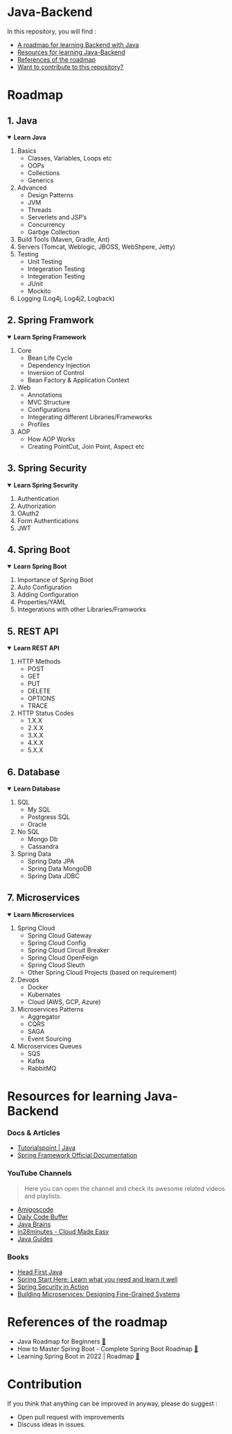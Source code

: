 # Java-Backend 

In this repository, you will find :
  - [A roadmap for learning Backend with Java](#roadmap)
  - [Resources for learning Java-Backend](#resources-for-learning-java-backend)
  - [References of the roadmap](#references-of-the-roadmap)
  - [Want to contribute to this repository?](#contribution)

# Roadmap
## 1. Java
<details open>
<summary> <b>Learn Java</b> </summary>
  <ol>
    <li>
      <a> Basics </a>
      <ul>
        <li><a> Classes, Variables, Loops etc </a></li>
        <li><a> OOPs </a></li>
        <li><a> Collections </a></li>
        <li><a> Generics </a></li>
      </ul>
    </li>
    <li>
      <a> Advanced </a>
      <ul>
        <li><a> Design Patterns </a></li>
        <li><a> JVM </a></li>
        <li><a> Threads </a></li>
        <li><a> Serverlets and JSP’s </a></li>
        <li><a> Concurrency </a></li>
        <li><a> Garbge Collection </a></li>
      </ul>
    </li>
    <li><a> Build Tools (Maven, Gradle, Ant) </a></li>
    <li><a> Servers (Tomcat, Weblogic, JBOSS, WebShpere, Jetty) </a></li>
    <li>
      <a> Testing </a>
      <ul>
        <li><a> Unit Testing </a></li>
        <li><a> Integeration Testing </a></li>
        <li><a> Integeration Testing </a></li>
        <li><a> JUnit </a></li>
        <li><a> Mockito </a></li>
      </ul>
    </li>
    <li><a> Logging (Log4j, Log4j2, Logback) </a></li>
  </ol>
</details>

## 2. Spring Framwork
<details open>
<summary> <b>Learn Spring Framework</b> </summary>
  <ol>
    <li>
      <a> Core </a>
      <ul>
        <li><a> Bean Life Cycle </a></li>
        <li><a> Dependency Injection </a></li>
        <li><a> Inversion of Control </a></li>
        <li><a> Bean Factory & Application Context </a></li>
      </ul>
    </li>
    <li>
      <a> Web </a>
      <ul>
        <li><a> Annotations </a></li>
        <li><a> MVC Structure </a></li>
        <li><a> Configurations </a></li>
        <li><a> Integerating different Libraries/Frameworks </a></li>
        <li><a> Profiles </a></li>
      </ul>
    </li>
    <li>
      <a> AOP </a>
      <ul>
        <li><a> How AOP Works </a></li>
        <li><a> Creating PointCut, Join Point, Aspect etc </a></li>
      </ul>
    </li>
  </ol>
</details>

## 3. Spring Security
<details open>
<summary> <b>Learn Spring Security</b> </summary>
  <ol>
    <li>
      <a> Authentication </a>
    </li>
    <li>
      <a> Authorization </a>
    </li>
    <li>
      <a> OAuth2 </a>
    </li>
    <li>
      <a> Form Authentications </a>
    </li>
    <li>
      <a> JWT </a>
    </li>
  </ol>
</details>

## 4. Spring Boot
<details open>
<summary> <b>Learn Spring Boot</b> </summary>
  <ol>
    <li>
      <a> Importance of Spring Boot </a>
    </li>
    <li>
      <a> Auto Configuration </a>
    </li>
    <li>
      <a> Adding Configuration </a>
    </li>
    <li>
      <a> Properties/YAML </a>
    </li>
    <li>
      <a> Integerations with other Libraries/Framworks </a>
    </li>
  </ol>
</details>

## 5. REST API
<details open>
<summary> <b>Learn REST API</b> </summary>
  <ol>
    <li>
      <a> HTTP Methods </a>
      <ul>
        <li><a> POST </a></li>
        <li><a> GET </a></li>
        <li><a> PUT </a></li>
        <li><a> DELETE </a></li>
        <li><a> OPTIONS </a></li>
        <li><a> TRACE </a></li>
      </ul>
    </li>
    <li>
      <a> HTTP Status Codes </a>
      <ul>
        <li><a> 1.X.X </a></li>
        <li><a> 2.X.X </a></li>
        <li><a> 3.X.X </a></li>
        <li><a> 4.X.X </a></li>
        <li><a> 5.X.X </a></li>
      </ul>
    </li>
  </ol>
</details>

## 6. Database
<details open>
<summary> <b>Learn Database </b> </summary>
  <ol>
    <li>
      <a> SQL </a>
      <ul>
        <li><a> My SQL </a></li>
        <li><a> Postgress SQL </a></li>
        <li><a> Oracle </a></li>
      </ul>
    </li>
    <li>
      <a> No SQL </a>
      <ul>
        <li><a> Mongo Db </a></li>
        <li><a> Cassandra </a></li>
      </ul>
    </li>
    <li>
      <a> Spring Data </a>
      <ul>
        <li><a> Spring Data JPA </a></li>
        <li><a> Spring Data MongoDB </a></li>
        <li><a> Spring Data JDBC </a></li>
      </ul>
    </li>
  </ol>
</details>

## 7. Microservices
<details open>
<summary> <b>Learn Microservices </b> </summary>
  <ol>
    <li>
      <a> Spring Cloud </a>
      <ul>
        <li><a> Spring Cloud Gateway </a></li>
        <li><a> Spring Cloud Config </a></li>
        <li><a> Spring Cloud Circuit Breaker </a></li>
        <li><a> Spring Cloud OpenFeign </a></li>
        <li><a> Spring Cloud Sleuth </a></li>
        <li><a> Other Spring Cloud Projects (based on requirement) </a></li>
      </ul>
    </li>
    <li>
      <a> Devops </a>
      <ul>
        <li><a> Docker </a></li>
        <li><a> Kubernates </a></li>
        <li><a> Cloud (AWS, GCP, Azure) </a></li>
      </ul>
    </li>
    <li>
      <a> Microservices Patterns </a>
      <ul>
        <li><a> Aggregator </a></li>
        <li><a> CQRS </a></li>
        <li><a> SAGA </a></li>
        <li><a> Event Sourcing </a></li>
      </ul>
    </li>
    <li>
      <a> Microservices Queues </a>
      <ul>
        <li><a> SQS </a></li>
        <li><a> Kafka </a></li>
        <li><a> RabbitMQ </a></li>
      </ul>
    </li>
  </ol>
</details>


# Resources for learning Java-Backend
### Docs & Articles
- [Tutorialspoint | Java](https://www.tutorialspoint.com/java/)
- [Spring Framework Official Documentation](https://docs.spring.io/spring-framework/docs/current/reference/html/index.html)
### YouTube Channels
> Here you can open the channel and check its awesome related videos and playlists.
- [Amigoscode](https://www.youtube.com/c/amigoscode)
- [Daily Code Buffer](https://www.youtube.com/c/DailyCodeBuffer)
- [Java Brains](https://www.youtube.com/c/JavaBrainsChannel)
- [in28minutes - Cloud Made Easy](https://www.youtube.com/user/rithustutorials)
- [Java Guides](https://www.youtube.com/c/JavaGuides)
### Books
- [Head First Java](https://www.amazon.com/Head-First-Java-Kathy-Sierra/dp/0596009208)
- [Spring Start Here: Learn what you need and learn it well](https://www.amazon.com/Spring-Start-Here-Learn-learn/dp/1617298697)
- [Spring Security in Action](https://www.amazon.com/Spring-Security-Action-Laurentiu-Spilca/dp/1617297739)
- [Building Microservices: Designing Fine-Grained Systems](https://www.amazon.com/Building-Microservices-Designing-Fine-Grained-Systems/dp/1491950358)

# References of the roadmap
- Java Roadmap for Beginners [🔗](https://youtu.be/lXrr1OohGF0) 
- How to Master Spring Boot - Complete Spring Boot Roadmap [🔗](https://youtu.be/gQHs8pnlagM) 
- Learning Spring Boot in 2022 | Roadmap [🔗](https://youtu.be/YNEUMmtO_6k) 

# Contribution
If you think that anything can be improved in anyway, please do suggest :
  - Open pull request with improvements
  - Discuss ideas in issues.
